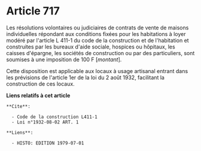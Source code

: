 # Article 717

Les résolutions volontaires ou judiciaires de contrats de vente de maisons individuelles répondant aux conditions fixées pour
les habitations à loyer modéré par l'article L 411-1 du code de la construction et de l'habitation et construites par les
bureaux d'aide sociale, hospices ou hôpitaux, les caisses d'épargne, les sociétés de construction ou par des particuliers,
sont soumises à une imposition de 100 F [*montant*].

Cette disposition est applicable aux locaux à usage artisanal entrant dans les prévisions de l'article 1er de la loi du 2
août 1932, facilitant la construction de ces locaux.

**Liens relatifs à cet article**

	**Cite**:

	  - Code de la construction L411-1
	  - Loi n°1932-08-02 ART. 1

	**Liens**:

	  - HISTO: EDITION 1979-07-01

